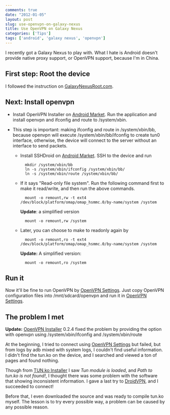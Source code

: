 ```yaml
---
comments: true
date: "2012-01-05"
layout: post
slug: use-openvpn-on-galaxy-nexus
title: Use OpenVPN on Galaxy Nexus
categories: ['Tips']
tags: ['android', 'galaxy nexus', 'openvpn']
---
```


I recently got a Galaxy Nexus to play with. What I hate is Android doesn't provide native proxy support, or OpenVPN support, because I'm in China.

## First step: Root the device

I followed the instruction on [GalaxyNexusRoot.com](http://galaxynexusroot.com/galaxy-nexus-root/how-to-root-galaxy-nexus/).

## Next: Install openvpn

- Install OpenVPN Installer on [Android Market](https://market.android.com/details?id=de.schaeuffelhut.android.openvpn.installer&hl=en). Run the application and install openvpn and ifconfig and route to /system/xbin.

- This step is important: making ifconfig and route in /system/xbin/bb, because openvpn will execute /system/xbin/bb/ifconfig to create tun0 interface, otherwise, the device will connect to the server without an interface to send packets.

	- Install SSHDroid on [Android Market](https://market.android.com/details?id=berserker.android.apps.sshdroid&hl=en). SSH to the device and run
    
		    mkdir /system/xbin/bb
		    ln -s /system/xbin/ifconfig /system/xbin/bb/
		    ln -s /system/xbin/route /system/xbin/bb/

    - If it says "Read-only file system". Run the following command first to make it read/write, and then run the above commands.
    
			mount -o remount,rw -t ext4 /dev/block/platform/omap/omap_hsmmc.0/by-name/system /system
			
		**Update**: a simplified version

			mount -o remount,rw /system

	- Later, you can choose to make to readonly again by

			mount -o remount,ro -t ext4 /dev/block/platform/omap/omap_hsmmc.0/by-name/system /system

		**Update:** A simplified version:

			mount -o remount,ro /system

## Run it

Now it'll be fine to run OpenVPN by [OpenVPN Settings](https://market.android.com/details?id=de.schaeuffelhut.android.openvpn&hl=en). Just copy OpenVPN configuration files into /mnt/sdcard/openvpn and run it in [OpenVPN Settings](https://market.android.com/details?id=de.schaeuffelhut.android.openvpn&hl=en).

## The problem I met

**Update:** [OpenVPN Installer](https://market.android.com/details?id=de.schaeuffelhut.android.openvpn.installer&hl=en) 0.2.4 fixed the problem by providing the option with openvpn using /system/xbin/ifconfig and /system/xbin/route

At the beginning, I tried to connect using [OpenVPN Settings](https://market.android.com/details?id=de.schaeuffelhut.android.openvpn&hl=en) but failed, but from logs by adb mixed with system logs, I couldn't find useful information. I didn't find the tun.ko on the device, and I searched and viewed a ton of pages and found nothing.

Though from [TUN.ko Installer](https://market.android.com/details?id=com.aed.tun.installer) I saw _Tun module is loaded_, and _Path to tun.ko is not found!_, I thought there was some problem with the software that showing inconsistent information. I gave a last try to [DroidVPN](https://market.android.com/details?id=com.aed.droidvpn), and I succeeded to connect!

Before that, I even downloaded the source and was ready to compile tun.ko myself. The lesson is to try every possible way, a problem can be caused by any possible reason.